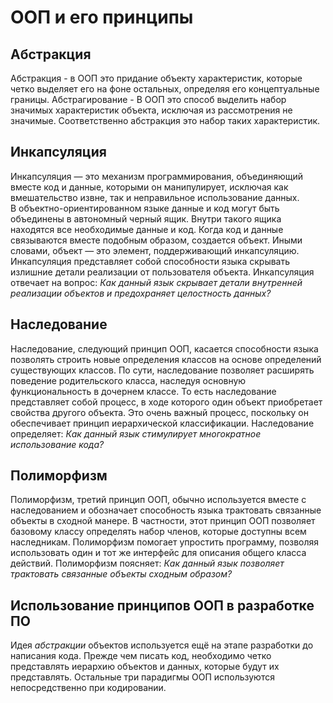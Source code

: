 ﻿# ООП и его принципы
## Абстракция
Абстракция - в ООП это придание объекту характеристик, которые четко выделяет его на фоне остальных, определяя его концептуальные границы. Абстрагирование - В ООП это способ выделить набор значимых характеристик объекта, исключая из рассмотрения не значимые. Соответственно абстракция это набор таких характеристик.
## Инкапсуляция
Инкапсуляция  — это механизм программирования, объединяющий вместе код и данные, которыми он манипулирует, исключая как вмешательство извне, так и неправильное использование данных.  
В объектно-ориентированном языке данные и код могут быть объединены в автономный черный ящик. Внутри такого ящика находятся все необходимые данные и код. Когда код и данные связываются вместе подобным образом, создается объект.
Иными словами, объект — это элемент, поддерживающий инкапсуляцию. Инкапсуляция представляет собой способности языка скрывать излишние детали реализации от пользователя объекта.
Инкапсуляция отвечает на вопрос: *Как данный язык скрывает детали внутренней реализации объектов и предохраняет целостность данных?*
## Наследование
Наследование, следующий принцип ООП, касается способности языка позволять строить новые определения классов на основе определений существующих классов. По сути, наследование позволяет расширять поведение родительского класса, наследуя основную функциональность в дочернем классе.
То есть наследование представляет собой процесс, в ходе которого один объект приобретает свойства другого объекта. Это очень важный процесс, поскольку он обеспечивает принцип иерархической классификации.
Наследование определяет: *Как данный язык стимулирует многократное использование кода?*
## Полиморфизм
Полиморфизм, третий принцип ООП, обычно используется вместе с наследованием и обозначает способность языка трактовать связанные объекты в сходной манере. В частности, этот принцип ООП позволяет базовому классу определять набор членов, которые доступны всем наследникам.
Полиморфизм помогает упростить программу, позволяя использовать один и тот же интерфейс для описания общего класса действий.
Полиморфизм поясняет: *Как данный язык позволяет трактовать связанные объекты сходным образом?*
## Использование принципов ООП в разработке ПО
Идея *абстракции* объектов используется ещё на этапе разработки до написания кода. Прежде чем писать код, необходимо четко представлять иерархию объектов и данных, которые будут их представлять.
Остальные три парадигмы ООП используются непосредственно при кодировании.

